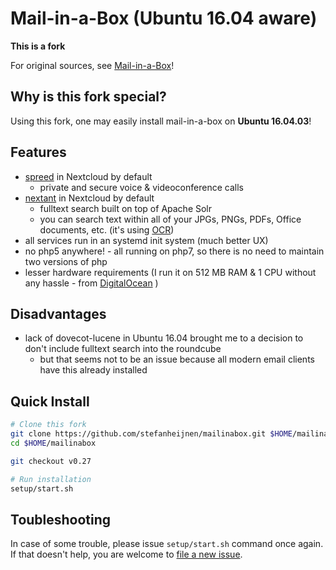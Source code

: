 Mail-in-a-Box (Ubuntu 16.04 aware)
==================================

**This is a fork**

For original sources, see [Mail-in-a-Box](https://github.com/mail-in-a-box/mailinabox)!

Why is this fork special?
-------------------------

Using this fork, one may easily install mail-in-a-box on **Ubuntu 16.04.03**!

Features
--------

* [spreed](https://nextcloud.com/webrtc/) in Nextcloud by default
    * private and secure voice & videoconference calls
* [nextant](https://github.com/nextcloud/nextant#nextant) in Nextcloud by default
    * fulltext search built on top of Apache Solr
	* you can search text within all of your JPGs, PNGs, PDFs, Office documents, etc. (it's using [OCR](https://en.wikipedia.org/wiki/Optical_character_recognition))
* all services run in an systemd init system (much better UX)
* no php5 anywhere! - all running on php7, so there is no need to maintain two versions of php
* lesser hardware requirements (I run it on 512 MB RAM & 1 CPU without any hassle - from [DigitalOcean](https://www.digitalocean.com/?refcode=210c1aeb22bb&utm_campaign=Referral_Invite&utm_medium=Referral_Program&utm_source=CopyPaste) )

Disadvantages
-------------

* lack of dovecot-lucene in Ubuntu 16.04 brought me to a decision to don't include fulltext search into the roundcube
    * but that seems not to be an issue because all modern email clients have this already installed

Quick Install
-------------

```bash
# Clone this fork
git clone https://github.com/stefanheijnen/mailinabox.git $HOME/mailinabox
cd $HOME/mailinabox

git checkout v0.27

# Run installation
setup/start.sh
```

## Toubleshooting

In case of some trouble, please issue `setup/start.sh` command once again. If that doesn't help, you are welcome to [file a new issue](https://github.com/stefanheijnen/mailinabox/issues/new).

